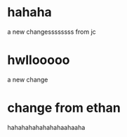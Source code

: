 # hahaha
a new changessssssss from jc

# hwllooooo
a new change

# change from ethan
hahahahahahahahaahaaha
